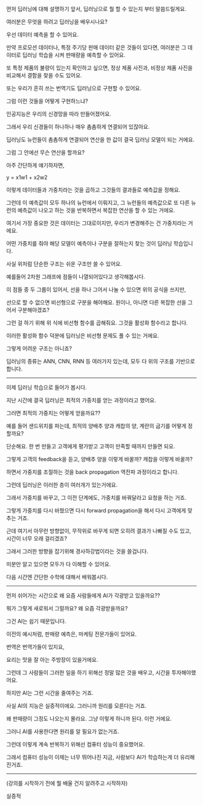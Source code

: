먼저 딥러닝에 대해 설명하기 앞서, 딥러닝으로 뭘 할 수 있는지 부터 말씀드릴게요.

여러분은 무엇을 하려고 딥러닝을 배우시나요?

우선 데이터 예측을 할 수 있어요. 

만약 프로모션 데이터나, 특정 주기당 판매 데이터 같은 것들이 있다면, 
여러분은 그 데이터로 딥러닝 학습을 시켜 판매량을 예측할 수 있어요.

또 특정 제품의 불량이 있는지 확인하고 싶으면,
정상 제품 사진과, 비정상 제품 사진을 비교해서 결함을 찾을 수도 있어요.

또는 우리가 흔히 쓰는 번역기도 딥러닝으로 구현할 수 있어요.

그럼 이런 것들을 어떻게 구현하느냐?

인공지능은 우리의 신경망을 따라 만들어졌어요.

그래서 우리 신경들이 하나하나 매우 촘촘하게 연결되어 있잖아요.

딥러닝도 뉴런들이 촘촘하게 연결되어 연산을 한 값이 결국 딥러닝 모델이 되는 거에요.

그럼 그 안에선 무슨 연산을 할까요?

아주 간단하게 얘기하자면,

y = x1w1 + x2w2 

이렇게 데이터들과 가중치라는 것을 곱하고 그것들의 결과들로 예측값을 정해요.

그런데 이 예측값이 모두 하나의 뉴런에서 이뤄지고, 그 뉴런들의 예측값으로 또 다른 뉴런의 예측값이 나오고
하는 것을 반복하면서 복잡한 연산을 할 수 있는 거에요.

여기서 가장 중요한 것은 데이터는 그대로이지만, 우리가 변경해주는 건 가중치라는 거에요.

어떤 가중치를 줘야 해당 모델이 예측이나 구분을 잘하는지 찾는 것이 딥러닝 학습입니다.

사실 위처럼 단순한 구조는 쉬운 구조만 쓸 수 있어요.

예를들어 2차원 그래프에 점들이 나열되어있다고 생각해봅시다. 

이 점들 중 두 그룹이 있어서, 선을 하나 그어서 나눌 수 있으면 위의 공식을 쓰지만,

선으로 할 수 없으면 비선형으로 구분을 해야해요. 원이나, 아니면 다른 복잡한 선을 그어서 구분해야겠죠?

그런 걸 하기 위해 위 식에 비선형 함수를 곱해줘요. 그것을 활성화 함수라고 합니다.

이러한 활성화 함수 덕분에 딥러닝은 비선형 문제도 풀 수 있는 거에요.

그렇게 어려운 구조는 아니죠?

딥러닝의 종류는 ANN, CNN, RNN 등 여러가지 있는데, 모두 다 위의 구조를 기반으로 합니다. 

<hr>

이제 딥러닝 학습으로 들어가 봅시다.

지난 시간에 결국 딥러닝은 최적의 가중치를 얻는 과정이라고 했어요.

그러면 최적의 가중치는 어떻게 얻을까요??

예를 들어 샌드위치를 파는데, 최적의 양배추 양과 캐찹의 양, 계란의 굽기를 어떻게 정할까요?

단순해요. 한 번 만들고 고객에게 평가받고 고객이 만족할 때까지 만들면 되요.

그렇게 고객의 feedback을 듣고, 양배추 양을 이렇게 바꿀까? 캐찹을 이렇게 바꿀까?

하면서 가중치를 조절하는 것을 back propagation 역전파 과정이라고 합니다.

그런데 딥러닝은 이러한 층이 여러개가 있는거에요. 

그래서 가중치를 바꾸고, 그 이전 단계에도, 가중치를 바꿔달라고 요청을 하는 거죠.

그렇게 가중치를 다시 바꿨으면 다시 forward propagation을 해서 다시 고객에게 맞추는 거죠.

근데 여기서 아무런 방향없이, 무작위로 바꾸게 되면 오히려 결과가 나빠질 수도 있고,
시간이 너무 오래 걸리겠죠?

그래서 그러한 방향을 잡기위해 경사하강법이라는 것을 쓸겁니다.

미분만 알고 있으면 모두가 다 이해할 수 있어요.

다음 시간엔 간단한 수학에 대해서 배워봅시다.

<hr>

먼저 쉬어가는 시간으로 왜 요즘 사람들에게 AI가 각광받고 있을까요??

뭐가 그렇게 새로워서 그럴까요? 왜 요즘 각광받을까요?

그건 AI는 쉽기 때문입니다.

이전의 예시처럼, 판매량 예측은, 마케팅 전문가들이 있어요.

번역은 번역가들이 있지요,

요리는 맛을 잘 아는 주방장이 있을거에요.

그런데 그 사람들이 그러한 일을 하기 위해선 정말 많은 것을 배우고, 시간을 투자해야했어요.

하지만 AI는 그런 시간을 줄여주는 거죠.

사실 AI의 지능은 실증적이에요. 그러니까 원리를 모른다는 거죠.

왜 판매량이 그정도 나오는지 몰라요. 그냥 이렇게 하니까 된다. 이런 거에요.

그러니 AI를 사용한다면 원리를 알 필요가 없는거죠.

그런데 이렇게 계속 반복하기 위해선 컴퓨터 성능이 중요했어요.

그래서 컴퓨터 성능이 이제는 너무 뛰어나진 지금, 사람보다 AI가 학습하는게 더 유리해진거죠.

<hr>
(강의를 시작하기 전에 뭘 배울 건지 알려주고 시작하자)

실증적